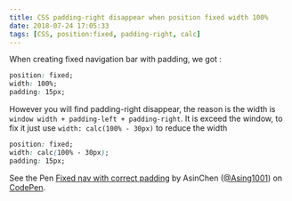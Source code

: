 ```yaml
---
title: CSS padding-right disappear when position fixed width 100%
date: 2018-07-24 17:05:33
tags: [CSS, position:fixed, padding-right, calc]
---
```


When creating fixed navigation bar with padding, we got :

```css
position: fixed;
width: 100%;
padding: 15px;
```

However you will find padding-right disappear, the reason is the width is `window width + padding-left + padding-right`. It is exceed the window, to fix it just use `width: calc(100% - 30px)` to reduce the width

```css
position: fixed;
width: calc(100% - 30px);
padding: 15px;
```

<p data-height="265" data-theme-id="0" data-slug-hash="rrmvdZ" data-default-tab="css,result" data-user="Asing1001" data-pen-title="Fixed nav with correct padding" class="codepen">See the Pen <a href="https://codepen.io/Asing1001/pen/rrmvdZ/">Fixed nav with correct padding</a> by AsinChen (<a href="https://codepen.io/Asing1001">@Asing1001</a>) on <a href="https://codepen.io">CodePen</a>.</p>
<script async src="https://static.codepen.io/assets/embed/ei.js"></script>